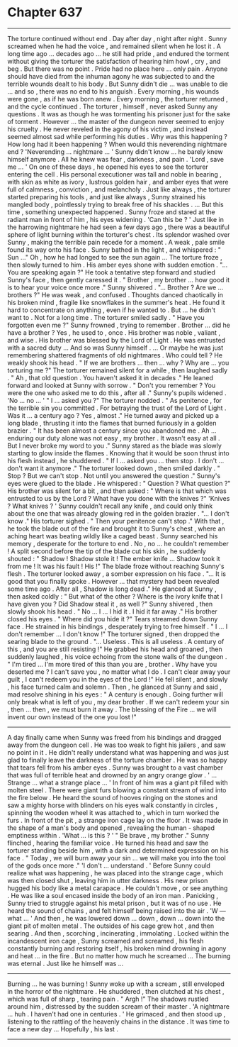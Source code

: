 
# Chapter 637


---

The torture continued without end .
Day after day , night after night .
Sunny screamed when he had the voice , and remained silent when he lost it . A long time ago … decades ago … he still had pride , and endured the torment without giving the torturer the satisfaction of hearing him howl , cry , and beg .
But there was no point . Pride had no place here … only pain .
Anyone should have died from the inhuman agony he was subjected to and the terrible wounds dealt to his body . But Sunny didn't die … was unable to die … and so , there was no end to his anguish .
Every morning , his wounds were gone , as if he was born anew . Every morning , the torturer returned , and the cycle continued .
The torturer , himself , never asked Sunny any questions . It was as though he was tormenting his prisoner just for the sake of torment . However … the master of the dungeon never seemed to enjoy his cruelty . He never reveled in the agony of his victim , and instead seemed almost sad while performing his duties .
Why was this happening ?
How long had it been happening ?
When would this neverending nightmare end ?
'Neverending … nightmare … '
Sunny didn't know … he barely knew himself anymore . All he knew was fear , darkness , and pain .
'Lord , save me … '
On one of these days , he opened his eyes to see the torturer entering the cell . His personal executioner was tall and noble in bearing , with skin as white as ivory , lustrous golden hair , and amber eyes that were full of calmness , conviction , and melancholy .
Just like always , the torturer started preparing his tools , and just like always , Sunny strained his mangled body , pointlessly trying to break free of his shackles .
… But this time , something unexpected happened . Sunny froze and stared at the radiant man in front of him , his eyes widening .
'Can this be ? '
Just like in the harrowing nightmare he had seen a few days ago , there was a beautiful sphere of light burning within the torturer's chest . Its splendor washed over Sunny , making the terrible pain recede for a moment .
A weak , pale smile found its way onto his face .
Sunny bathed in the light , and whispered :
" Sun …"
Oh , how he had longed to see the sun again ...
The torture froze , then slowly turned to him . His amber eyes shone with sudden emotion .
"... You are speaking again ?"
He took a tentative step forward and studied Sunny's face , then gently caressed it .
" Brother , my brother … how good it is to hear your voice once more ."
Sunny shivered .
"... Brother ? Are we … brothers ?"
He was weak , and confused . Thoughts danced chaotically in his broken mind , fragile like snowflakes in the summer's heat . He found it hard to concentrate on anything , even if he wanted to . But … he didn't want to . Not for a long time .
The torturer smiled sadly .
" Have you forgotten even me ?"
Sunny frowned , trying to remember . Brother … did he have a brother ? Yes , he used to , once . His brother was noble , valiant , and wise . His brother was blessed by the Lord of Light . He was entrusted with a sacred duty …
And so was Sunny himself .
… Or maybe he was just remembering shattered fragments of old nightmares . Who could tell ?
He weakly shook his head .
" If we are brothers … then ... why ? Why are … you torturing me ?"
The torturer remained silent for a while , then laughed sadly .
" Ah , that old question . You haven't asked it in decades ."
He leaned forward and looked at Sunny with sorrow .
" Don't you remember ? You were the one who asked me to do this , after all ."
Sunny's pupils widened .
'No … no … '
" I … asked you ?"
The torturer nodded .
" As penitence , for the terrible sin you committed . For betraying the trust of the Lord of Light . Was it … a century ago ? Yes , almost ."
He turned away and picked up a long blade , thrusting it into the flames that burned furiously in a golden brazier .
" It has been almost a century since you abandoned me . Ah … enduring our duty alone was not easy , my brother . It wasn't easy at all . But I never broke my word to you ."
Sunny stared as the blade was slowly starting to glow inside the flames . Knowing that it would be soon thrust into his flesh instead , he shuddered .
" If I … asked you … then stop . I don't … don't want it anymore ."
The torturer looked down , then smiled darkly .
" Stop ? But we can't stop . Not until you answered the question ."
Sunny's eyes were glued to the blade . He whispered :
" Question ? What question ?"
His brother was silent for a bit , and then asked :
" Where is that which was entrusted to us by the Lord ? What have you done with the knives ?"
'Knives ? What knives ? '
Sunny couldn't recall any knife , and could only think about the one that was already glowing red in the golden brazier .
"... I don't know ."
His torturer sighed .
" Then your penitence can't stop ."
With that , he took the blade out of the fire and brought it to Sunny's chest , where an aching heart was beating wildly like a caged beast .
Sunny searched his memory , desperate for the torture to end . No , no … he couldn't remember !
A split second before the tip of the blade cut his skin , he suddenly shouted :
" Shadow ! Shadow stole it ! The ember knife … Shadow took it from me ! It was his fault ! His !"
The blade froze without reaching Sunny's flesh .
The torturer looked away , a somber expression on his face .
"... It is good that you finally spoke . However … that mystery had been revealed some time ago . After all , Shadow is long dead ."
He glanced at Sunny , then asked coldly :
" But what of the other ? Where is the ivory knife that I have given you ? Did Shadow steal it , as well ?"
Sunny shivered , then slowly shook his head .
" No … I ... I hid it . I hid it far away ."
His brother closed his eyes .
" Where did you hide it ?"
Tears streamed down Sunny face . He strained in his bindings , desperately trying to free himself .
" I … I don't remember … I don't know !"
The torturer signed , then dropped the searing blade to the ground .
"... Useless . This is all useless . A century of this , and you are still resisting !"
He grabbed his head and groaned , then suddenly laughed , his voice echoing from the stone walls of the dungeon .
" I'm tired … I'm more tired of this than you are , brother . Why have you deserted me ? I can't save you , no matter what I do . I can't clear away your guilt , I can't redeem you in the eyes of the Lord !"
He fell silent , and slowly , his face turned calm and solemn .
Then , he glanced at Sunny and said , mad resolve shining in his eyes :
" A century is enough . Going further will only break what is left of you , my dear brother . If we can't redeem your sin , then … then , we must burn it away . The blessing of the Fire … we will invent our own instead of the one you lost !"
***
A day finally came when Sunny was freed from his bindings and dragged away from the dungeon cell . He was too weak to fight his jailers , and saw no point in it . He didn't really understand what was happening and was just glad to finally leave the darkness of the torture chamber .
He was so happy that tears fell from his amber eyes .
Sunny was brought to a vast chamber that was full of terrible heat and drowned by an angry orange glow .
' ... Strange … what a strange place … '
In front of him was a giant pit filled with molten steel . There were giant furs blowing a constant stream of wind into the fire below . He heard the sound of hooves ringing on the stones and saw a mighty horse with blinders on his eyes walk constantly in circles , spinning the wooden wheel it was attached to , which in turn worked the furs .
In front of the pit , a strange iron cage lay on the floor . It was made in the shape of a man's body and opened , revealing the human - shaped emptiness within .
'What ... is this ? '
" Be brave , my brother ."
Sunny flinched , hearing the familiar voice . He turned his head and saw the torturer standing beside him , with a dark and determined expression on his face .
" Today , we will burn away your sin … we will make you into the tool of the gods once more ."
'I don't … understand . '
Before Sunny could realize what was happening , he was placed into the strange cage , which was then closed shut , leaving him in utter darkness . His new prison hugged his body like a metal carapace . He couldn't move , or see anything . He was like a soul encased inside the body of an iron man .
Panicking , Sunny tried to struggle against his metal prison , but it was of no use .
He heard the sound of chains , and felt himself being raised into the air .
'W — what ... '
And then , he was lowered down … down , down … down into the giant pit of molten metal .
The outsides of his cage grew hot , and then searing .
And then , scorching , incinerating , immolating .
Locked within the incandescent iron cage , Sunny screamed and screamed , his flesh constantly burning and restoring itself , his broken mind drowning in agony and heat … in the fire .
But no matter how much he screamed …
The burning was eternal .
Just like he himself was ...
***
Burning … he was burning !
Sunny woke up with a scream , still enveloped in the horror of the nightmare . He shuddered , then clutched at his chest , which was full of sharp , tearing pain .
" Argh !"
The shadows rustled around him , distressed by the sudden scream of their master .
'A nightmare … huh . I haven't had one in centuries . '
He grimaced , and then stood up , listening to the rattling of the heavenly chains in the distance .
It was time to face a new day …
Hopefully , his last .

---

